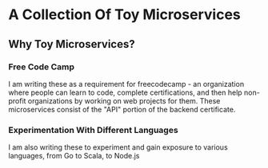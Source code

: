 # A Collection Of Toy Microservices

## Why Toy Microservices?

### Free Code Camp

I am writing these as a requirement for freecodecamp - an organization where people can learn to code, complete certifications, and then help non-profit organizations by working on web projects for them.  These microservices consist of the "API" portion of the backend certificate.  

### Experimentation With Different Languages

I am also writing these to experiment and gain exposure to various languages, from Go to Scala, to Node.js


